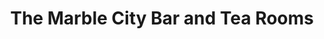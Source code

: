 ---
title: "The Marble City Bar and Tea Rooms"
address: "High Street, Kieran Street, Kilkenny City, Co. Kilkenny"
tel: "+353 (0)56 776 1143"
county: "Kilkenny"
category: "Cafes"
type: "Content"
lat: "52.652713775634766"
lng: "-7.248618125915527"
---